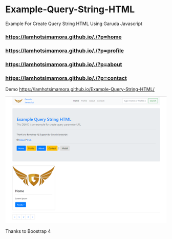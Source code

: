 # Example-Query-String-HTML

Example For Create Query String HTML Using Garuda Javascript

### https://lamhotsimamora.github.io/./?p=home 
### https://lamhotsimamora.github.io/./?p=profile
### https://lamhotsimamora.github.io/./?p=about
### https://lamhotsimamora.github.io/./?p=contact

Demo https://lamhotsimamora.github.io/Example-Query-String-HTML/

<img src="https://raw.githubusercontent.com/lamhotsimamora/Example-Query-String-HTML/master/demo.PNG"> </img>

Thanks to Boostrap 4

